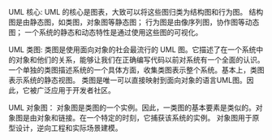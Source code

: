 UML 核心:
UML 的核心是图表，大致可以将这些图归类为结构图和行为图。
结构图是由静态图，如类图，对象图等静态图；
行为图是由像序列图，协作图等动态图；
一个系统的静态和动态特性是通过使用这些图的可视化。

UML 类图:
类图是使用面向对象的社会最流行的 UML 图。它描述了在一个系统中的对象和他们的关系，能够让我们在正确编写代码以前对系统有一个全面的认识。
一个单独的类图描述系统的一个具体方面，收集类图表示整个系统。基本上，类图表示系统的静态视图。
类图是唯一可以直接映射到面向对象的语言UML图。因此，它被广泛应用于开发者社区。

UML 对象图：
对象图是类图的一个实例。因此，一类图的基本要素是类似的。对象图是由对象和链接。在一个特定的时刻，它捕获该系统的实例。
对象图用于原型设计，逆向工程和实际场景建模。